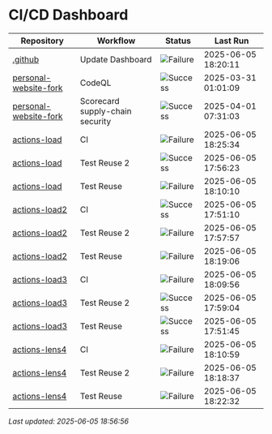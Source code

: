 # CI/CD Dashboard

| Repository | Workflow | Status | Last Run |
| ---------- | -------- | ------ | -------- |
| [.github](https://github.com/shayki-organization/.github) | Update Dashboard | ![Failure](https://img.shields.io/badge/Failure-red) | 2025-06-05 18:20:11 |
| [personal-website-fork](https://github.com/shayki-organization/personal-website-fork) | CodeQL | ![Success](https://img.shields.io/badge/Success-brightgreen) | 2025-03-31 01:01:09 |
| [personal-website-fork](https://github.com/shayki-organization/personal-website-fork) | Scorecard supply-chain security | ![Success](https://img.shields.io/badge/Success-brightgreen) | 2025-04-01 07:31:03 |
| [actions-load](https://github.com/shayki-organization/actions-load) | CI | ![Failure](https://img.shields.io/badge/Failure-red) | 2025-06-05 18:25:34 |
| [actions-load](https://github.com/shayki-organization/actions-load) | Test Reuse 2 | ![Success](https://img.shields.io/badge/Success-brightgreen) | 2025-06-05 17:56:23 |
| [actions-load](https://github.com/shayki-organization/actions-load) | Test Reuse | ![Failure](https://img.shields.io/badge/Failure-red) | 2025-06-05 18:10:10 |
| [actions-load2](https://github.com/shayki-organization/actions-load2) | CI | ![Success](https://img.shields.io/badge/Success-brightgreen) | 2025-06-05 17:51:10 |
| [actions-load2](https://github.com/shayki-organization/actions-load2) | Test Reuse 2 | ![Failure](https://img.shields.io/badge/Failure-red) | 2025-06-05 17:57:57 |
| [actions-load2](https://github.com/shayki-organization/actions-load2) | Test Reuse | ![Failure](https://img.shields.io/badge/Failure-red) | 2025-06-05 18:19:06 |
| [actions-load3](https://github.com/shayki-organization/actions-load3) | CI | ![Failure](https://img.shields.io/badge/Failure-red) | 2025-06-05 18:09:56 |
| [actions-load3](https://github.com/shayki-organization/actions-load3) | Test Reuse 2 | ![Success](https://img.shields.io/badge/Success-brightgreen) | 2025-06-05 17:59:04 |
| [actions-load3](https://github.com/shayki-organization/actions-load3) | Test Reuse | ![Success](https://img.shields.io/badge/Success-brightgreen) | 2025-06-05 17:51:45 |
| [actions-lens4](https://github.com/shayki-organization/actions-lens4) | CI | ![Failure](https://img.shields.io/badge/Failure-red) | 2025-06-05 18:10:59 |
| [actions-lens4](https://github.com/shayki-organization/actions-lens4) | Test Reuse 2 | ![Failure](https://img.shields.io/badge/Failure-red) | 2025-06-05 18:18:37 |
| [actions-lens4](https://github.com/shayki-organization/actions-lens4) | Test Reuse | ![Failure](https://img.shields.io/badge/Failure-red) | 2025-06-05 18:22:32 |


*Last updated: 2025-06-05 18:56:56*